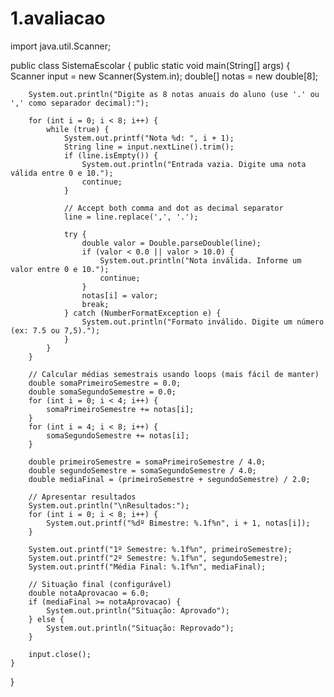 # 1.avaliacao
import java.util.Scanner;

public class SistemaEscolar {
    public static void main(String[] args) {
        Scanner input = new Scanner(System.in);
        double[] notas = new double[8];

        System.out.println("Digite as 8 notas anuais do aluno (use '.' ou ',' como separador decimal):");

        for (int i = 0; i < 8; i++) {
            while (true) {
                System.out.printf("Nota %d: ", i + 1);
                String line = input.nextLine().trim();
                if (line.isEmpty()) {
                    System.out.println("Entrada vazia. Digite uma nota válida entre 0 e 10.");
                    continue;
                }

                // Accept both comma and dot as decimal separator
                line = line.replace(',', '.');

                try {
                    double valor = Double.parseDouble(line);
                    if (valor < 0.0 || valor > 10.0) {
                        System.out.println("Nota inválida. Informe um valor entre 0 e 10.");
                        continue;
                    }
                    notas[i] = valor;
                    break;
                } catch (NumberFormatException e) {
                    System.out.println("Formato inválido. Digite um número (ex: 7.5 ou 7,5).");
                }
            }
        }

        // Calcular médias semestrais usando loops (mais fácil de manter)
        double somaPrimeiroSemestre = 0.0;
        double somaSegundoSemestre = 0.0;
        for (int i = 0; i < 4; i++) {
            somaPrimeiroSemestre += notas[i];
        }
        for (int i = 4; i < 8; i++) {
            somaSegundoSemestre += notas[i];
        }

        double primeiroSemestre = somaPrimeiroSemestre / 4.0;
        double segundoSemestre = somaSegundoSemestre / 4.0;
        double mediaFinal = (primeiroSemestre + segundoSemestre) / 2.0;

        // Apresentar resultados
        System.out.println("\nResultados:");
        for (int i = 0; i < 8; i++) {
            System.out.printf("%dº Bimestre: %.1f%n", i + 1, notas[i]);
        }

        System.out.printf("1º Semestre: %.1f%n", primeiroSemestre);
        System.out.printf("2º Semestre: %.1f%n", segundoSemestre);
        System.out.printf("Média Final: %.1f%n", mediaFinal);

        // Situação final (configurável)
        double notaAprovacao = 6.0;
        if (mediaFinal >= notaAprovacao) {
            System.out.println("Situação: Aprovado");
        } else {
            System.out.println("Situação: Reprovado");
        }

        input.close();
    }
}
